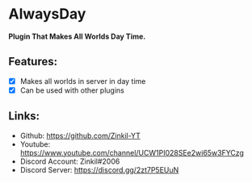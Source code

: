 # AlwaysDay
**Plugin That Makes All Worlds Day Time.**

## Features:
- [x] Makes all worlds in server in day time
- [x] Can be used with other plugins

## Links:
- Github: https://github.com/Zinkil-YT
- Youtube: https://www.youtube.com/channel/UCW1PI028SEe2wi65w3FYCzg
- Discord Account: Zinkil#2006 
- Discord Server: https://discord.gg/2zt7P5EUuN
